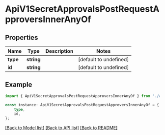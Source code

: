 # ApiV1SecretApprovalsPostRequestApproversInnerAnyOf


## Properties

Name | Type | Description | Notes
------------ | ------------- | ------------- | -------------
**type** | **string** |  | [default to undefined]
**id** | **string** |  | [default to undefined]

## Example

```typescript
import { ApiV1SecretApprovalsPostRequestApproversInnerAnyOf } from './api';

const instance: ApiV1SecretApprovalsPostRequestApproversInnerAnyOf = {
    type,
    id,
};
```

[[Back to Model list]](../README.md#documentation-for-models) [[Back to API list]](../README.md#documentation-for-api-endpoints) [[Back to README]](../README.md)
